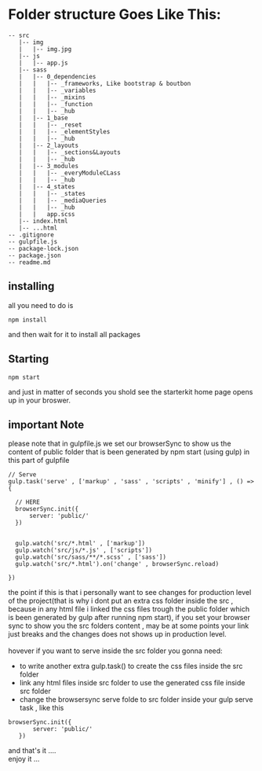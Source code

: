 # Folder structure Goes Like This:

```
-- src
   |-- img
   |   |-- img.jpg
   |-- js
   |   |-- app.js
   |-- sass
   |   |-- 0_dependencies
   |   |   |-- _frameworks, Like bootstrap & boutbon
   |   |   |-- _variables
   |   |   |-- _mixins
   |   |   |-- _function
   |   |   |-- _hub
   |   |-- 1_base
   |   |   |-- _reset
   |   |   |-- _elementStyles
   |   |   |-- _hub
   |   |-- 2_layouts
   |   |   |-- _sections&Layouts
   |   |   |-- _hub
   |   |-- 3_modules
   |   |   |-- _everyModuleCLass
   |   |   |-- _hub
   |   |-- 4_states
   |   |   |-- _states
   |   |   |-- _mediaQueries
   |   |   |-- _hub
   |   |   app.scss
   |-- index.html
   |-- ...html
-- .gitignore
-- gulpfile.js
-- package-lock.json
-- package.json
-- readme.md
```

## installing
all you need to do is
```
npm install
```
and then wait for it to install all packages

## Starting 
```
npm start
```
and just in matter of seconds you shold see the starterkit home page opens up in your broswer.

## important Note
please note that in gulpfile.js we set our browserSync to show us the content of public folder that is been generated by npm start (using gulp) in this part of gulpfile
   
  ```
  // Serve
gulp.task('serve' , ['markup' , 'sass' , 'scripts' , 'minify'] , () => {

    // HERE 
    browserSync.init({
        server: 'public/'
    })


    gulp.watch('src/*.html' , ['markup'])
    gulp.watch('src/js/*.js' , ['scripts'])
    gulp.watch('src/sass/**/*.scss' , ['sass'])
    gulp.watch('src/*.html').on('change' , browserSync.reload)

})
  ```

the point if this is that i personally want to see changes for production level of the project(that is why i dont put an extra css folder inside the src , because in any html file i linked the css files trough the public folder which is been generated by gulp after running npm start), if you set your browser sync to show you the src folders content , may be at some points your link just breaks and the changes does not shows up in production level.<br>
<br>
hovever if you want to serve inside the src folder you gonna need:
   * to write another extra gulp.task() to create the css files inside the src folder
   * link any html files inside src folder to use the generated css file inside src folder
   * change the browsersync serve folde to src folder inside your gulp serve task , like this 
   
 ```
 browserSync.init({
        server: 'public/'
    })
 ```
  
and that's it ....<br>
enjoy it ...
